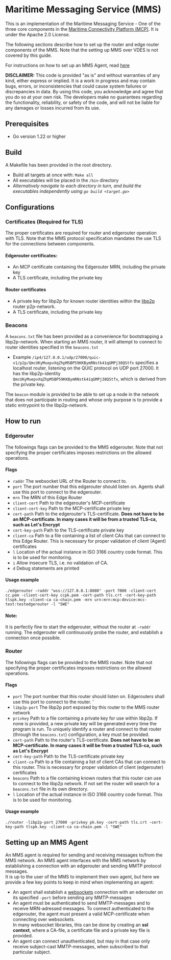 # Maritime Messaging Service (MMS)

This is an implementation of the Maritime Messaging Service - One of the three core components in
the [Maritime Connectivity Platform (MCP)](https://maritimeconnectivity.net/mcp-documents/). It is under the Apache 2.0
License.

The following sections describe how to set up the router and edge router components of the MMS. Note that the setting up
MMS over VDES is not covered by this guide.

For instructions on how to set up an MMS Agent, read [here](#setting-up-an-mms-agent)

**DISCLAIMER:** This code is provided "as is" and without warranties of any kind, either express or implied. It is a
work in progress and may contain bugs, errors, or inconsistencies that could cause system failures or discrepancies in
data. By using this code, you acknowledge and agree that you do so at your own risk. The developers make no guarantees
regarding the functionality, reliability, or safety of the code, and will not be liable for any damages or losses
incurred from its use.

## Prerequisites

* Go version 1.22 or higher

## Build

A Makefile has been provided in the root directory.

* Build all targets at once with: `Make all`
* All executables will be placed in the `/bin` directory
* *Alternatively navigate to each directory in turn, and build the executables independently
  using `go build <target.go>`*

## Configurations

### Certificates (Required for TLS)

The proper certificates are required for router and edgerouter operation with TLS. Note that the MMS protocol
specification mandates the use TLS for the connections between components.

#### Edgerouter certificates:

* An MCP certificate containing the Edgerouter MRN, including the private key
* A TLS certificate, including the private key

#### Router certificates

* A private key for libp2p for known router identities within
  the [libp2p](https://docs.libp2p.io/concepts/fundamentals/protocols/) router p2p-network.
* A TLS certificate, including the private key

### Beacons

A `beacons.txt` file has been provided as a convenience for bootstrapping a libp2p-network. When starting an MMS router,
it will attempt to
connect to router identities specified in the `beacons.txt`

* Example `/ip4/127.0.0.1/udp/27000/quic-v1/p2p/QmcUKyMuepvXqZhpMSBP59KKBymRNstk41qGMPj38QStfx` specifies a localhost
  router, listening on the QUIC protocol on UDP port 27000. It has the libp2p-identity
  `QmcUKyMuepvXqZhpMSBP59KKBymRNstk41qGMPj38QStfx`, which is derived from the private key.

The `beacon` module is provided to be able to set up a node in the network that does not participate in routing and
whose only purpose is to provide a static entrypoint to the libp2p-network.

## How to run

### Edgerouter

The followings flags can be provided to the MMS edgerouter. Note that not specifying the proper certificates imposes
restrictions on the allowed operations.

#### Flags

* `raddr`  The websocket URL of the Router to connect to.
* `port` The port number that this edgerouter should listen on. Agents shall use this port to connect to the edgerouter.
* `mrn` The MRN of this Edge Router
* `client-cert` Path to the edgerouter's MCP-certificate
* `client-cert-key` Path to the MCP-certificate private key
* `cert-path` Path to the edgerouter's TLS-certificate. **Does not have to be an MCP-certificate. In many cases it will
  be from a trusted TLS-ca, such as Let's Encrypt**
* `cert-key-path` Path to the TLS-certificate private key
* `client-ca` Path to a file containing a list of client CAs that can connect to this Edge Router. This is necessary for
  proper validation of client (Agent) certificates
* `l` Location of the actual instance in ISO 3166 country code format. This is to be used for monitoring.
* `i` Allow insecure TLS, i.e. no validation of CA.
* `d` Debug statements are printed

#### Usage example

`./edgerouter -raddr "wss://127.0.0.1:8080" -port 7000 -client-cert cc.pem -client-cert-key ccpk.pem -cert-path tls.crt -cert-key-path tlspk.key -client-ca ca-chain.pem -mrn urn:mrn:mcp:device:mcc-test:testedgerouter -l "SWE"`

#### Note:

It is perfectly fine to start the edgerouter, without the router at `-raddr` running. The edgerouter will continuously
probe the router, and establish a connection once possible.

### Router

The followings flags can be provided to the MMS router. Note that not specifying the proper certificates imposes
restrictions on the allowed operations.

#### Flags

* `port` The port number that this router should listen on. Edgerouters shall use this port to connect to the router. '
* `libp2p-port` The libp2p port exposed by this router to the MMS router network
* `privkey` Path to a file containing a private key for use within libp2p. If none is provided, a new private key will
  be generated every time the program is run. To uniquely identify a router and connect to that router (through the
  `beacons.txt`) configuration, a key must be provided.
* `cert-path` Path to the router's TLS-certificate. **Does not have to be an MCP-certificate. In many cases it will be
  from a trusted TLS-ca, such as Let's Encrypt**
* `cert-key-path` Path to the TLS-certificate private key
* `client-ca` Path to a file containing a list of client CAs that can connect to this router. This is necessary for
  proper validation of client (edgerouter) certificates
* `beacons` Path to a file containing known routers that this router can use to connect to the libp2p network. If not
  set the router will search for a `beacons.txt` file in its own directory.
* `l` Location of the actual instance in ISO 3166 country code format. This is to be used for monitoring.

#### Usage example

`./router -libp2p-port 27000 -privkey pk.key -cert-path tls.crt -cert-key-path tlspk.key -client-ca ca-chain.pem -l "SWE"`

<a id="agent"></a>

## Setting up an MMS Agent

An MMS agent is required for sending and receiving messages to/from the MMS network. An MMS agent interfaces with the
MMS network by establishing a connection with an edgerouter and sending
MMTP protocol messages.  
It is up to the user of the MMS to implement their own agent, but here we provide a few key points to keep in mind when
implementing an agent:

* An agent shall establish a [websockets](https://developer.mozilla.org/en-US/docs/Web/API/WebSockets_API) connection
  with an ederouter on its specified `-port` before sending any MMTP-messages
* An agent must be authenticated to send MMTP-messages and to receive MRN-adressed messages. To connect authenticated to
  the edgerouter, the agent must present a valid MCP-certificate when connecting over websockets.  
  In many websocket libraries, this can be done by creating an **ssl context**, where a CA-file, a certificate file and
  a private key file is provided.
* An agent can connect unauthenticated, but may in that case only receive subject-cast MMTP-messages, when subscribed to
  that particular subject.
